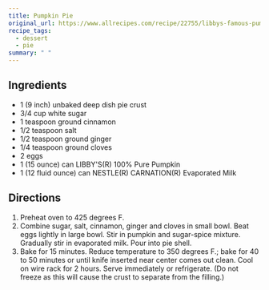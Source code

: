 ```yaml
---
title: Pumpkin Pie
original_url: https://www.allrecipes.com/recipe/22755/libbys-famous-pumpkin-pie/
recipe_tags:
  - dessert
  - pie
summary: " "
---
```


## Ingredients

* 1 (9 inch) unbaked deep dish pie crust
* 3/4 cup white sugar
* 1 teaspoon ground cinnamon
* 1/2 teaspoon salt
* 1/2 teaspoon ground ginger
* 1/4 teaspoon ground cloves
* 2 eggs
* 1 (15 ounce) can LIBBY'S(R) 100% Pure Pumpkin
* 1 (12 fluid ounce) can NESTLE(R) CARNATION(R) Evaporated Milk

## Directions

1. Preheat oven to 425 degrees F.
1. Combine sugar, salt, cinnamon, ginger and cloves in small bowl. Beat eggs lightly in large bowl. Stir in pumpkin and sugar-spice mixture. Gradually stir in evaporated milk. Pour into pie shell.
1. Bake for 15 minutes. Reduce temperature to 350 degrees F.; bake for 40 to 50 minutes or until knife inserted near center comes out clean. Cool on wire rack for 2 hours. Serve immediately or refrigerate. (Do not freeze as this will cause the crust to separate from the filling.)